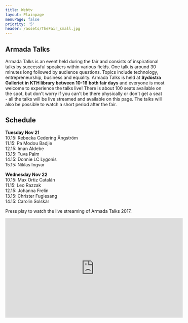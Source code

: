 ```yaml
---
title: Webtv
layout: Plainpage
menuPage: false
priority: '5'
header: /assets/TheFair_small.jpg
---
```

## Armada Talks

Armada Talks is an event held during the fair and consists of inspirational talks by successful speakers within various fields. One talk is around 30 minutes long followed by audience questions. Topics include technology, entrepreneurship, business and equality. Armada Talks is held at **Sydöstra Galleriet** **in** **KTH library between 10-16** **both fair days** and everyone is most welcome to experience the talks live! There is about 100 seats available on the spot, but don't worry if you can't be there physically or don't get a seat - all the talks will be live streamed and available on this page. The talks will also be possible to watch a short period after the fair.

## Schedule

**Tuesday Nov 21**\
10.15: Rebecka Cedering Ångström\
11.15: Pa Modou Badjie \
12.15: Iman Aldebe\
13.15: Tuva Palm\
14.15: Donnie LC Lygonis\
15.15: Niklas Ingvar

**Wednesday Nov 22**\
10.15: Max Ortiz Catalán\
11.15: Leo Razzak\
12.15: Johanna Frelin\
13.15: Christer Fuglesang\
14.15: Carolin Solskär

Press play to watch the live streaming of Armada Talks 2017.

<iframe width="560" height="315" src="https://www.youtube.com/embed/13wjnqn6V7M" frameborder="0" allowfullscreen></iframe>
